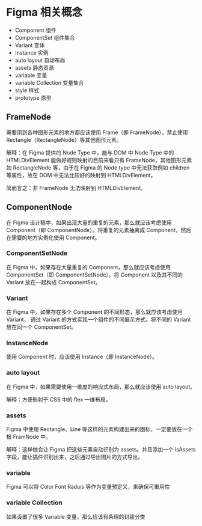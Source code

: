 # Figma 相关概念

- Component 组件
- ComponentSet 组件集合
- Variant 变体
- Instance 实例
- auto layout 自动布局
- assets 静态资源
- variable 变量
- variable Collection 变量集合
- style 样式
- prototype 原型

## FrameNode

需要用到各种图形元素的地方都应该使用 Frame（即 FrameNode），禁止使用 Rectangle（RectangleNode）等其他图形元素。

解释：在 Figma 提供的 Node Type 中，能与 DOM 中 Node Type 中的 HTMLDivElement 能做好规则映射的目前来看只有 FrameNode，其他图形元素如 RectangleNode 等，由于在 Figma 的 Node type 中无法获取例如 children 等属性，故在 DOM 中无法比较好的映射到 HTMLDivElement。

简而言之：非 FrameNode 无法映射到 HTMLDivElement。

## ComponentNode

在 Figma 设计稿中，如果出现大量的重复的元素，那么就应该考虑使用 Component（即 ComponentNode）。将重复的元素抽离成 Component，然后在需要的地方实例化使用 Component。

### ComponentSetNode

在 Figma 中，如果存在大量重复的 Component，那么就应该考虑使用 ComponentSet（即 ComponentSetNode）。将 Component 以及其不同的 Variant 放在一起构成 ComponentSet。

### Variant

在 Figma 中，如果存在多个 Component 的不同形态，那么就应该考虑使用 Variant， 通过 Variant 的方式实现一个组件的不同展示方式。将不同的 Variant 放在同一个 ComponentSet。

### InstanceNode

使用 Component 时，应该使用 Instance（即 InstanceNode）。

### auto layout

在 Figma 中，如果需要使用一维度的响应式布局，那么就应该使用 auto layout。

解释：方便影射于 CSS 中的 flex 一维布局。

### assets

Figma 中使用 Rectangle、Line 等这样的元素构建出来的图标，一定要放在一个根 FramNode 中。

解释：这样做会让 Figma 把这些元素自动识别为 assets。并且添加一个 isAssets 字段，能让插件识别出来，之后通过导出图片的方式导出。

### variable

Figma 可以将 Color Font Raduis 等作为变量预定义，来确保可重用性

### variable Collection

如果设置了很多 Variable 变量，那么应该有条理的封装分类
